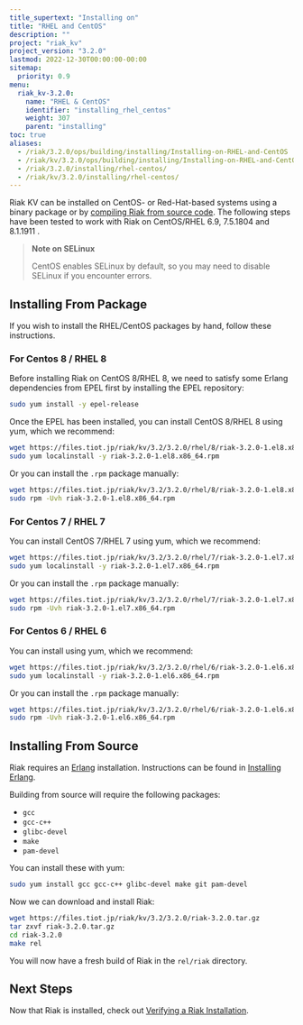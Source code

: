 ```yaml
---
title_supertext: "Installing on"
title: "RHEL and CentOS"
description: ""
project: "riak_kv"
project_version: "3.2.0"
lastmod: 2022-12-30T00:00:00-00:00
sitemap:
  priority: 0.9
menu:
  riak_kv-3.2.0:
    name: "RHEL & CentOS"
    identifier: "installing_rhel_centos"
    weight: 307
    parent: "installing"
toc: true
aliases:
  - /riak/3.2.0/ops/building/installing/Installing-on-RHEL-and-CentOS
  - /riak/kv/3.2.0/ops/building/installing/Installing-on-RHEL-and-CentOS
  - /riak/3.2.0/installing/rhel-centos/
  - /riak/kv/3.2.0/installing/rhel-centos/
---
```


[install source index]: {{<baseurl>}}riak/kv/3.2.0/setup/installing/source
[install source erlang]: {{<baseurl>}}riak/kv/3.2.0/setup/installing/source/erlang
[install verify]: {{<baseurl>}}riak/kv/3.2.0/setup/installing/verify

Riak KV can be installed on CentOS- or Red-Hat-based systems using a binary
package or by [compiling Riak from source code][install source index]. The following steps have been tested to work with Riak on
CentOS/RHEL 6.9, 7.5.1804 and 8.1.1911 .

> **Note on SELinux**
>
> CentOS enables SELinux by default, so you may need to disable SELinux if
you encounter errors.

## Installing From Package

If you wish to install the RHEL/CentOS packages by hand, follow these
instructions.

### For Centos 8 / RHEL 8

Before installing Riak on CentOS 8/RHEL 8, we need to satisfy some Erlang dependencies
from EPEL first by installing the EPEL repository:

```bash
sudo yum install -y epel-release
```

Once the EPEL has been installed, you can install CentOS 8/RHEL 8 using yum, which we recommend:

```bash
wget https://files.tiot.jp/riak/kv/3.2/3.2.0/rhel/8/riak-3.2.0-1.el8.x86_64.rpm
sudo yum localinstall -y riak-3.2.0-1.el8.x86_64.rpm
```

Or you can install the `.rpm` package manually:

```bash
wget https://files.tiot.jp/riak/kv/3.2/3.2.0/rhel/8/riak-3.2.0-1.el8.x86_64.rpm
sudo rpm -Uvh riak-3.2.0-1.el8.x86_64.rpm
```

### For Centos 7 / RHEL 7

You can install CentOS 7/RHEL 7 using yum, which we recommend:

```bash
wget https://files.tiot.jp/riak/kv/3.2/3.2.0/rhel/7/riak-3.2.0-1.el7.x86_64.rpm
sudo yum localinstall -y riak-3.2.0-1.el7.x86_64.rpm
```

Or you can install the `.rpm` package manually:

```bash
wget https://files.tiot.jp/riak/kv/3.2/3.2.0/rhel/7/riak-3.2.0-1.el7.x86_64.rpm
sudo rpm -Uvh riak-3.2.0-1.el7.x86_64.rpm
```

### For Centos 6 / RHEL 6

You can install using yum, which we recommend:

```bash
wget https://files.tiot.jp/riak/kv/3.2/3.2.0/rhel/6/riak-3.2.0-1.el6.x86_64.rpm
sudo yum localinstall -y riak-3.2.0-1.el6.x86_64.rpm

```

Or you can install the `.rpm` package manually:

```bash
wget https://files.tiot.jp/riak/kv/3.2/3.2.0/rhel/6/riak-3.2.0-1.el6.x86_64.rpm
sudo rpm -Uvh riak-3.2.0-1.el6.x86_64.rpm
```

## Installing From Source

Riak requires an [Erlang](http://www.erlang.org/) installation.
Instructions can be found in [Installing Erlang][install source erlang].

Building from source will require the following packages:

* `gcc`
* `gcc-c++`
* `glibc-devel`
* `make`
* `pam-devel`

You can install these with yum:

```bash
sudo yum install gcc gcc-c++ glibc-devel make git pam-devel
```

Now we can download and install Riak:

```bash
wget https://files.tiot.jp/riak/kv/3.2/3.2.0/riak-3.2.0.tar.gz
tar zxvf riak-3.2.0.tar.gz
cd riak-3.2.0
make rel
```

You will now have a fresh build of Riak in the `rel/riak` directory.

## Next Steps

Now that Riak is installed, check out [Verifying a Riak Installation][install verify].

